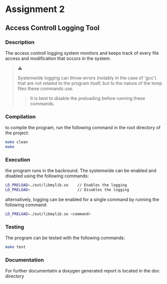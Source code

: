 # Assignment 2
## Access Controll Logging Tool

### Description

The access controll logging system monitors and keeps track of every file access and modification that occurs in the system.

> :warning:
> 
> Systemwide logging can throw errors (notably in the case of 'gcc') that are not related to the program itself, but to the nature of the temp files these commands use. 
>
>>
>> It is best to disable the preloading before running these commands.

### Compilation

to compile the program, run the following command in the root directory of the project:

```bash
make clean
make
```

### Execution

the program runs in the backround. The systemwide can be enabled and disabled using the following commands:

```bash
LD_PRELOAD=./out/libmylib.so    // Enables the logging
LD_PRELOAD=                     // Disables the logging
```

alternatively, logging can be enabled for a single command by running the following command:

```bash
LD_PRELOAD=./out/libmylib.so <command>
```

### Testing

The program can be tested with the following commands:

```bash
make test
```

### Documentation

For further documentatin a doxygen generated report is located in the doc directory


